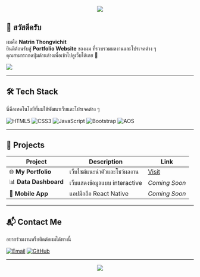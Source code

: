 <!-- Banner -->
<p align="center">
  <img src="https://capsule-render.vercel.app/api?type=waving&color=0:4285F4,100:34A853&height=200&section=header&text=My%20Portfolio&fontSize=50&fontColor=ffffff" />
</p>

<!-- Introduction -->
## 👋 สวัสดีครับ

ผมคือ **Natrin Thongvichit**  
ยินดีต้อนรับสู่ **Portfolio Website** ของผม ที่รวบรวมผลงานและโปรเจคต่าง ๆ  
คุณสามารถกดปุ่มด้านล่างเพื่อเข้าไปดูเว็บได้เลย 🚀

<a href="https://natrint.github.io/My-Portfolio/" target="_blank">
  <img src="https://img.shields.io/badge/🌐 เปิดเว็บไซต์ Portfolio-4285F4?style=for-the-badge&logo=google-chrome&logoColor=white" />
</a>

---

## 🛠 Tech Stack
นี่คือเทคโนโลยีที่ผมใช้พัฒนาเว็บและโปรเจคต่าง ๆ

![HTML5](https://img.shields.io/badge/HTML5-E34F26?style=for-the-badge&logo=html5&logoColor=white)
![CSS3](https://img.shields.io/badge/CSS3-1572B6?style=for-the-badge&logo=css3&logoColor=white)
![JavaScript](https://img.shields.io/badge/JavaScript-F7DF1E?style=for-the-badge&logo=javascript&logoColor=black)
![Bootstrap](https://img.shields.io/badge/Bootstrap-7952B3?style=for-the-badge&logo=bootstrap&logoColor=white)
![AOS](https://img.shields.io/badge/AOS.js-000000?style=for-the-badge&logo=javascript&logoColor=white)

---

## 📂 Projects
| Project | Description | Link |
|---------|-------------|------|
| 🌐 **My Portfolio** | เว็บไซต์แนะนำตัวและโชว์ผลงาน | [Visit](https://natrint.github.io/My-Portfolio/) |
| 📊 **Data Dashboard** | เว็บแสดงข้อมูลแบบ interactive | *Coming Soon* |
| 📱 **Mobile App** | แอปมือถือ React Native | *Coming Soon* |

---

## 📬 Contact Me
อยากร่วมงานหรือติดต่อผมได้ทางนี้

[![Email](https://img.shields.io/badge/Email-Contact_Me-D14836?style=for-the-badge&logo=gmail&logoColor=white)](mailto:th.natrin@gmail.com)
[![GitHub](https://img.shields.io/badge/GitHub-Profile-181717?style=for-the-badge&logo=github&logoColor=white)](https://github.com/NatrinT)

---

<!-- Footer Banner -->
<p align="center">
  <img src="https://capsule-render.vercel.app/api?type=waving&color=0:34A853,100:4285F4&height=100&section=footer"/>
</p>

